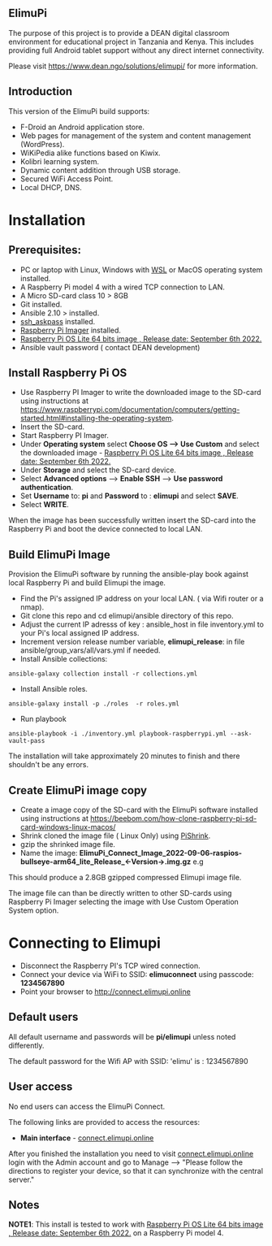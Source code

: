 ## ElimuPi

The purpose of this project is to provide a DEAN digital classroom environment for educational project in Tanzania and Kenya. This includes providing full Android tablet support without any direct internet connectivity.

Please visit https://www.dean.ngo/solutions/elimupi/ for more information.

## Introduction 
This version of the ElimuPi build supports:

-  F-Droid an Android application store.
-  Web pages for management of the system and content management (WordPress).
-  WiKiPedia alike functions based on Kiwix.
-  Kolibri learning system.
-  Dynamic content addition through USB storage.
-  Secured WiFi Access Point.
-  Local DHCP, DNS.

#  Installation

## Prerequisites:
 - PC or laptop with Linux, Windows with [WSL](https://ubuntu.com/wsl) or MacOS operating system installed.
 - A Raspberry Pi model 4 with a wired TCP connection to LAN.
 - A Micro SD-card class 10 > 8GB 
 - Git installed.
 - Ansible 2.10 > installed.
 - [ssh_askpass](https://packages.ubuntu.com/search?keywords=ssh-askpass) installed.
 - [Raspberry Pi Imager](https://www.raspberrypi.com/software/)  installed.
 - [Raspberry Pi OS Lite 64 bits image , Release date: September 6th 2022.](https://downloads.raspberrypi.org/raspios_lite_arm64/images/raspios_lite_arm64-2022-09-07/2022-09-06-raspios-bullseye-arm64-lite.img.xz) 
 - Ansible vault password ( contact DEAN development)
 
## Install Raspberry Pi OS

 - Use Raspberry PI Imager to write the downloaded image to the SD-card using instructions at  https://www.raspberrypi.com/documentation/computers/getting-started.html#installing-the-operating-system.
 - Insert the SD-card.
 - Start Raspberry PI Imager.
 - Under **Operating system** select **Choose OS --> Use Custom** and select the downloaded image -   [Raspberry Pi OS Lite 64 bits image , Release date: September 6th 2022.](https://downloads.raspberrypi.org/raspios_lite_arm64/images/raspios_lite_arm64-2022-09-07/2022-09-06-raspios-bullseye-arm64-lite.img.xz)
 - Under **Storage** and select the SD-card device.
 - Select **Advanced options** -->  **Enable SSH** --> **Use password authentication**. 
 - Set **Username** to: **pi** and **Password** to : **elimupi** and select **SAVE**.
 - Select **WRITE**.
  
 When the image has been successfully written insert the SD-card into the Raspberry Pi and boot the device connected to local LAN.

## Build ElimuPi Image

Provision the ElimuPi software by running the ansible-play book against local Raspberry Pi and build Elimupi the image.

 - Find the Pi's assigned IP address on your local LAN. ( via Wifi router or a nmap).
 - Git clone this repo and cd elimupi/ansible directory of this repo.
 - Adjust the current IP adresss of key : ansible_host  in file  inventory.yml to your Pi's local assigned IP address. 
 - Increment version release number variable, **elimupi_release**: in file ansible/group_vars/all/vars.yml if needed.
 - Install Ansible collections:

`ansible-galaxy collection install -r collections.yml`

 - Install Ansible roles.

`ansible-galaxy install -p ./roles  -r roles.yml`

 - Run playbook

`ansible-playbook -i ./inventory.yml playbook-raspberrypi.yml --ask-vault-pass`

The installation will take approximately 20 minutes to finish and there shouldn't be any errors.

## Create ElimuPi image copy 

 - Create a image copy of the SD-card with the ElimuPi software installed using instructions at https://beebom.com/how-clone-raspberry-pi-sd-card-windows-linux-macos/
 -  Shrink cloned the image file ( Linux Only) using [PiShrink](https://github.com/Drewsif/PiShrink).
 - gzip the shrinked image file.
 - Name the image: **ElimuPi_Connect_Image_2022-09-06-raspios-bullseye-arm64_lite_Release_<-Version->.img.gz** e.g

This should produce a 2.8GB gzipped compressed Elimupi image file.

The image file can than be directly written to other SD-cards using Raspberry Pi Imager selecting the image with Use Custom Operation System option. 

# Connecting to Elimupi

-  Disconnect the Raspberry PI's TCP wired connection.
-  Connect your device via WiFi to SSID:  **elimuconnect** using passcode: **1234567890**
-  Point your browser to http://connect.elimupi.online

## Default users
All default username and passwords will be **pi/elimupi** unless noted differently.

The default password for the Wifi AP with SSID: 'elimu' is : 1234567890

## User access
No end users can access the ElimuPi Connect.

The following links are provided to access the resources:

- **Main interface** - [connect.elimupi.online](http://connect.elimupi.online)

After you finished the installation you need to visit [connect.elimupi.online](http://connect.elimupi.online) login with the Admin account and go to Manage --> "Please follow the directions to register your device, so that it can synchronize with the central server."

## Notes
**NOTE1**: This install is tested to work with [Raspberry Pi OS Lite 64 bits image , Release date: September 6th 2022.](https://downloads.raspberrypi.org/raspios_lite_arm64/images/raspios_lite_arm64-2022-09-07/2022-09-06-raspios-bullseye-arm64-lite.img.xz) on a Raspberry Pi model 4.
